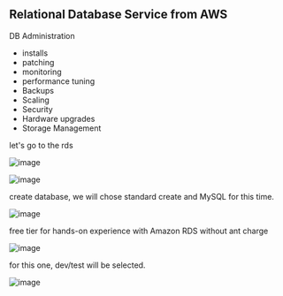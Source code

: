 ## Relational Database Service from AWS
DB Administration
- installs
- patching
- monitoring
- performance tuning
- Backups
- Scaling
- Security
- Hardware upgrades
- Storage Management


let's go to the rds

![image](https://github.com/bengisugelin/DevOps/assets/113550043/bb9b9678-2480-4118-9f2c-c774b766e19e)


![image](https://github.com/bengisugelin/DevOps/assets/113550043/998b62e4-d9de-4c9c-a803-4b751cd3c5ec)

create database, we will chose standard create and MySQL for this time.

![image](https://github.com/bengisugelin/DevOps/assets/113550043/b89454fd-150b-411e-9545-426adfbcb2fa)

 free tier for hands-on experience with Amazon RDS without ant charge

![image](https://github.com/bengisugelin/DevOps/assets/113550043/1fbb52d7-d82c-4cef-98d6-11143048cffd)

for this one, dev/test will be selected.

![image](https://github.com/bengisugelin/DevOps/assets/113550043/39565edc-e28e-4a21-b6a2-61a87a702298)
